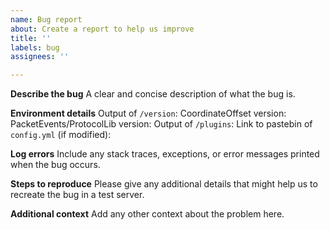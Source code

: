 ```yaml
---
name: Bug report
about: Create a report to help us improve
title: ''
labels: bug
assignees: ''

---
```


**Describe the bug**
A clear and concise description of what the bug is.

**Environment details**
Output of `/version`: 
CoordinateOffset version: 
PacketEvents/ProtocolLib version: 
Output of `/plugins`: 
Link to pastebin of `config.yml` (if modified): 

**Log errors**
Include any stack traces, exceptions, or error messages printed when the bug occurs.

**Steps to reproduce**
Please give any additional details that might help us to recreate the bug in a test server.

**Additional context**
Add any other context about the problem here.
